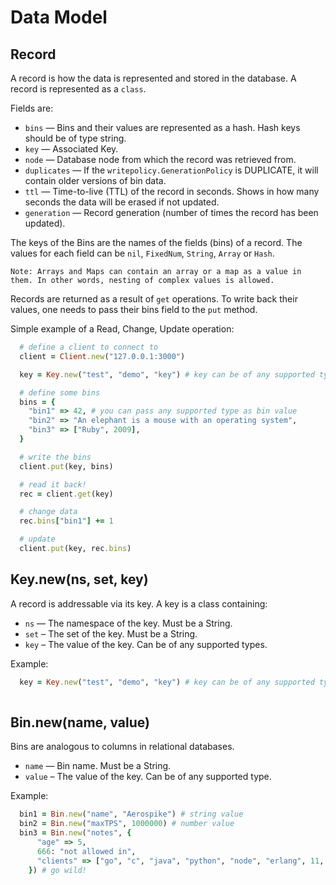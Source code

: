 # Data Model

<!--
################################################################################
record
################################################################################
-->
<a name="record"></a>

## Record

A record is how the data is represented and stored in the database. A record is represented as a `class`.

Fields are:

- `bins`        — Bins and their values are represented as a hash. Hash keys should be of type string.
- `key`         — Associated Key.
- `node`        — Database node from which the record was retrieved from.
- `duplicates`  — If the `writepolicy.GenerationPolicy` is DUPLICATE, it will contain older versions of bin data.
- `ttl`         — Time-to-live (TTL) of the record in seconds. Shows in how many seconds the data will be erased if not updated.
- `generation`  — Record generation (number of times the record has been updated).

The keys of the Bins are the names of the fields (bins) of a record. The values for each field can be `nil`, `FixedNum`, `String`, `Array` or `Hash`.

```Note: Arrays and Maps can contain an array or a map as a value in them. In other words, nesting of complex values is allowed.```

Records are returned as a result of `get` operations. To write back their values, one needs to pass their bins field to the `put` method.

Simple example of a Read, Change, Update operation:

```ruby
  # define a client to connect to
  client = Client.new("127.0.0.1:3000")

  key = Key.new("test", "demo", "key") # key can be of any supported type

  # define some bins
  bins = {
    "bin1" => 42, # you can pass any supported type as bin value
    "bin2" => "An elephant is a mouse with an operating system",
    "bin3" => ["Ruby", 2009],
  }

  # write the bins
  client.put(key, bins)

  # read it back!
  rec = client.get(key)

  # change data
  rec.bins["bin1"] += 1

  # update
  client.put(key, rec.bins)
```

<!--
################################################################################
key
################################################################################
-->
<a name="key"></a>

## Key.new(ns, set, key)

A record is addressable via its key. A key is a class containing:

- `ns`     — The namespace of the key. Must be a String.
- `set`    – The set of the key. Must be a String.
- `key`    – The value of the key. Can be of any supported types.

Example:

```ruby
  key = Key.new("test", "demo", "key") # key can be of any supported type
  
```

<!--
################################################################################
bin
################################################################################
-->
<a name="bin"></a>

## Bin.new(name, value)

Bins are analogous to columns in relational databases.

- `name`   — Bin name. Must be a String.
- `value`  – The value of the key. Can be of any supported type.

Example:

```ruby
  bin1 = Bin.new("name", "Aerospike") # string value
  bin2 = Bin.new("maxTPS", 1000000) # number value
  bin3 = Bin.new("notes", {
      "age" => 5,
      666: "not allowed in",
      "clients" => ["go", "c", "java", "python", "node", "erlang", 11, {"a" => "b"}],
    }) # go wild!
```
